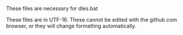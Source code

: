 These files are necessary for dles.bat

These files are in UTF-16.  These cannot be edited with the github.com browser, or they will change formatting automatically.
